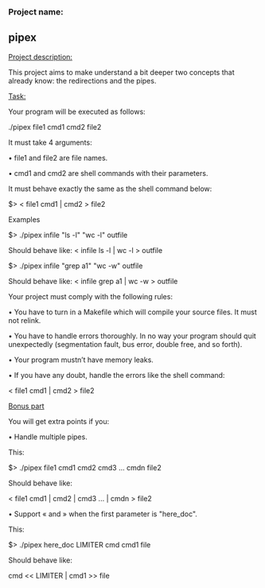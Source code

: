 <h3>Project name:</h3>
<h2> pipex</h2>

<p><ins>Project description:</ins></p>
This project aims to make understand a bit deeper two concepts that already know: the redirections and the pipes.
<p></p>
<p><ins>Task:</ins></p>
<p>Your program will be executed as follows:</p>
<p>./pipex file1 cmd1 cmd2 file2</p>
<p>It must take 4 arguments:</p>
<p>• file1 and file2 are file names.</p>
<p>• cmd1 and cmd2 are shell commands with their parameters.</p>
<p>It must behave exactly the same as the shell command below:</p>
<p>$> < file1 cmd1 | cmd2 > file2</p>
  
<p>Examples</p>
<p>$> ./pipex infile "ls -l" "wc -l" outfile</p>
<p>Should behave like: < infile ls -l | wc -l > outfile</p>
<p>$> ./pipex infile "grep a1" "wc -w" outfile</p>
<p>Should behave like: < infile grep a1 | wc -w > outfile</p>
<p>Your project must comply with the following rules:</p>
<p>• You have to turn in a Makefile which will compile your source files. It must not relink.</p>
<p>• You have to handle errors thoroughly. In no way your program should quit unexpectedly (segmentation fault, bus error, double free, and so forth).</p>
<p>• Your program mustn’t have memory leaks.</p>
<p>• If you have any doubt, handle the errors like the shell command:</p>
<p>< file1 cmd1 | cmd2 > file2</p>

<p><ins>Bonus part</ins></p>
<p>You will get extra points if you:</p>
<p>• Handle multiple pipes.</p>
<p>This:</p>
<p>$> ./pipex file1 cmd1 cmd2 cmd3 ... cmdn file2</p>
<p>Should behave like:</p>
<p>< file1 cmd1 | cmd2 | cmd3 ... | cmdn > file2</p>
<p>• Support « and » when the first parameter is "here_doc".</p>
<p>This:</p>
<p>$> ./pipex here_doc LIMITER cmd cmd1 file</p>
<p>Should behave like:</p>
<p>cmd << LIMITER | cmd1 >> file</p>
